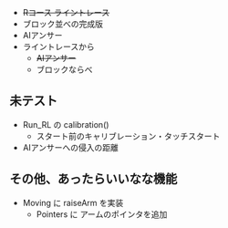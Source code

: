 - ~~Rコース ライントレース~~
- ブロック並べの完成版
- AIアンサー
- ライントレースから
    - ~~AIアンサー~~
    - ブロックならべ



## 未テスト
- Run_RL の calibration()
    - スタート前のキャリブレーション・タッチスタート
- AIアンサーへの侵入の距離


## その他、あったらいいなな機能
- Moving に raiseArm を実装
    - Pointers に アームのポインタを追加


